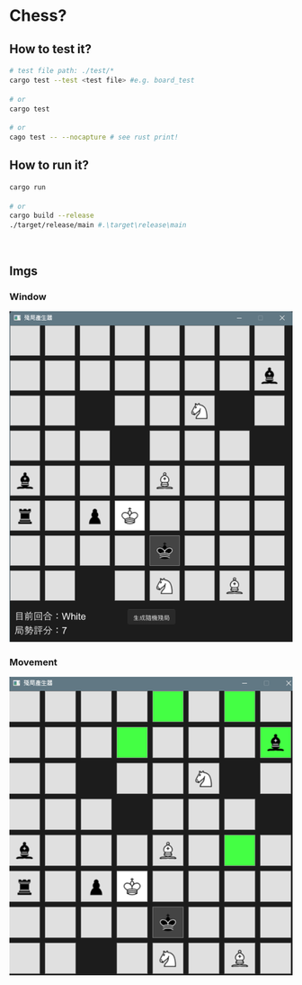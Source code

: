 # Chess?
## How to test it?
```bash
# test file path: ./test/*
cargo test --test <test file> #e.g. board_test

# or 
cargo test

# or 
cago test -- --nocapture # see rust print!
```

## How to run it?
```bash
cargo run

# or
cargo build --release
./target/release/main #.\target\release\main 
```

<br/>

## Imgs
### Window
![Window](./Docs/assets/window.png) 
### Movement
![Movement](./Docs/assets/movement.png) 